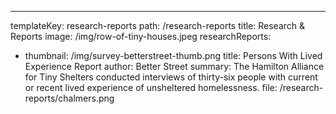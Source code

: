 ---

templateKey: research-reports
path: /research-reports
title: Research & Reports
image: /img/row-of-tiny-houses.jpeg
researchReports:

- thumbnail: /img/survey-betterstreet-thumb.png
  title: Persons With Lived Experience Report
  author: Better Street
  summary: The Hamilton Alliance for Tiny Shelters conducted interviews of thirty-six people with current or recent lived experience of unsheltered homelessness.
  file: /research-reports/chalmers.png
